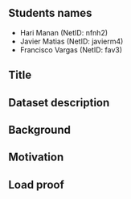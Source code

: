Students names
--------------

-   Hari Manan (NetID: nfnh2)
-   Javier Matias (NetID: javierm4)
-   Francisco Vargas (NetID: fav3)

Title
-----

Dataset description
-------------------

Background
----------

Motivation
----------

Load proof
----------
